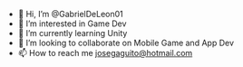 - 👋 Hi, I’m @GabrielDeLeon01
- 👀 I’m interested in Game Dev
- 🌱 I’m currently learning Unity
- 💞️ I’m looking to collaborate on Mobile Game and App Dev
- 📫 How to reach me josegaguito@hotmail.com 

<!---
GabrielDeLeon01/GabrielDeLeon01 is a ✨ special ✨ repository because its `README.md` (this file) appears on your GitHub profile.
You can click the Preview link to take a look at your changes.
--->
